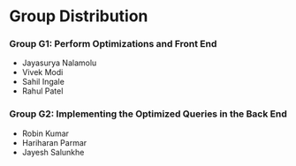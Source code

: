 # Group Distribution

### Group G1: Perform Optimizations and Front End
- Jayasurya Nalamolu
- Vivek Modi
- Sahil Ingale
- Rahul Patel



### Group G2: Implementing the Optimized Queries in the Back End
- Robin Kumar
- Hariharan Parmar
- Jayesh Salunkhe

